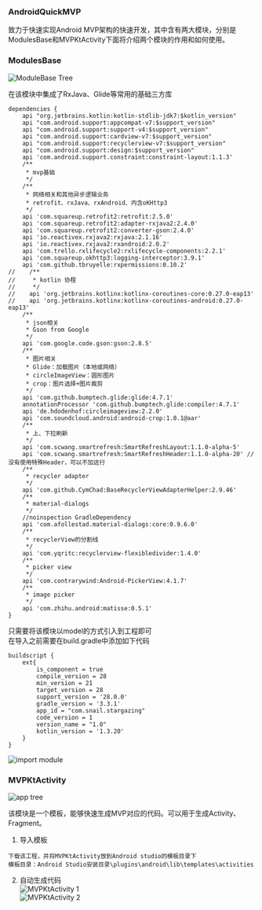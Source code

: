 ### AndroidQuickMVP  
致力于快速实现Android MVP架构的快速开发，其中含有两大模块，分别是ModulesBase和MVPKtActivity下面将介绍两个模块的作用和如何使用。  
### ModulesBase  
![ModuleBase Tree](images/module_base_tree.png)  

在该模块中集成了RxJava、Glide等常用的基础三方库  
```
dependencies {
    api "org.jetbrains.kotlin:kotlin-stdlib-jdk7:$kotlin_version"
    api "com.android.support:appcompat-v7:$support_version"
    api "com.android.support:support-v4:$support_version"
    api "com.android.support:cardview-v7:$support_version"
    api "com.android.support:recyclerview-v7:$support_version"
    api "com.android.support:design:$support_version"
    api 'com.android.support.constraint:constraint-layout:1.1.3'
    /**
     * mvp基础
     */
    /**
     * 网络相关和其他异步逻辑业务
     * retrofit、rxJava、rxAndroid、内含oKHttp3
     */
    api 'com.squareup.retrofit2:retrofit:2.5.0'
    api 'com.squareup.retrofit2:adapter-rxjava2:2.4.0'
    api 'com.squareup.retrofit2:converter-gson:2.4.0'
    api 'io.reactivex.rxjava2:rxjava:2.1.16'
    api 'io.reactivex.rxjava2:rxandroid:2.0.2'
    api 'com.trello.rxlifecycle2:rxlifecycle-components:2.2.1'
    api 'com.squareup.okhttp3:logging-interceptor:3.9.1'
    api 'com.github.tbruyelle:rxpermissions:0.10.2'
//    /**
//     * kotlin 协程
//     */
//    api 'org.jetbrains.kotlinx:kotlinx-coroutines-core:0.27.0-eap13'
//    api 'org.jetbrains.kotlinx:kotlinx-coroutines-android:0.27.0-eap13'
    /**
     * json相关
     * Gson from Google
     */
    api 'com.google.code.gson:gson:2.8.5'
    /**
     * 图片相关
     * Glide：加载图片（本地或网络）
     * circleImageView：圆形图片
     * crop：图片选择+图片裁剪
     */
    api 'com.github.bumptech.glide:glide:4.7.1'
    annotationProcessor 'com.github.bumptech.glide:compiler:4.7.1'
    api 'de.hdodenhof:circleimageview:2.2.0'
    api 'com.soundcloud.android:android-crop:1.0.1@aar'
    /**
     * 上、下拉刷新
     */
    api 'com.scwang.smartrefresh:SmartRefreshLayout:1.1.0-alpha-5'
    api 'com.scwang.smartrefresh:SmartRefreshHeader:1.1.0-alpha-20' //没有使用特殊Header，可以不加这行
    /**
     * recycler adapter
     */
    api 'com.github.CymChad:BaseRecyclerViewAdapterHelper:2.9.46'
    /**
     * material-dialogs
     */
    //noinspection GradleDependency
    api 'com.afollestad.material-dialogs:core:0.9.6.0'
    /**
     * recyclerView的分割线
     */
    api 'com.yqritc:recyclerview-flexibledivider:1.4.0'
    /**
     * picker view
     */
    api 'com.contrarywind:Android-PickerView:4.1.7'
    /**
     * image picker
     */
    api 'com.zhihu.android:matisse:0.5.1'
}
```
只需要将该模块以model的方式引入到工程即可  
在导入之前需要在build.gradle中添加如下代码
```
buildscript {
    ext{
        is_component = true
        compile_version = 28
        min_version = 21
        target_version = 28
        support_version = '28.0.0'
        gradle_version = '3.3.1'
        app_id = "com.snail.stargazing"
        code_version = 1
        version_name = "1.0"
        kotlin_version = '1.3.20'
    }
}
```
![import module](images/import_module_base_1.png)  
### MVPKtActivity  
![app tree](images/app_tree.png)  

该模块是一个模板，能够快速生成MVP对应的代码。可以用于生成Activity、Fragment。  
1. 导入模板
```
下载该工程，并将MVPKtActivity放到Android studio的模板目录下
模板目录：Android Studio安装目录\plugins\android\lib\templates\activities
```
2. 自动生成代码  
![MVPKtActivity 1](images/create_page_1.png)  
![MVPKtActivity 2](images/create_page_2.png)
